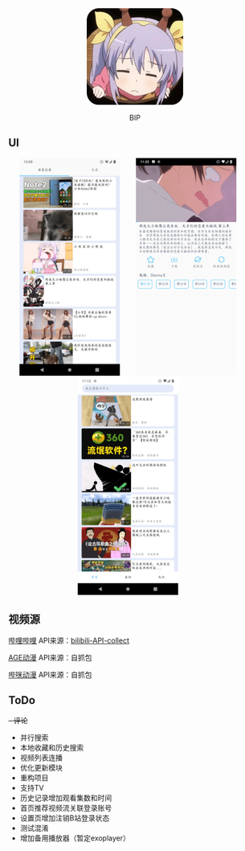 <div align=center>
<img src ="./img/ic_launcher.png"/>
<p>BIP</p>
</div>


## UI
<div align=center>
<img width = '200' height ='433' src ="./img/ic_screen_shot1.png"/>&emsp;&emsp;
<img width = '200' height ='433' src ="./img/ic_screen_shot2.png"/>&emsp;&emsp;
<img width = '200' height ='433' src ="./img/ic_screen_shot3.png"/>&emsp;&emsp;
</div>

## 视频源
[哔哩哔哩](https://www.bilibili.com/)
API来源：[bilibili-API-collect](https://github.com/SocialSisterYi/bilibili-API-collect)

[AGE动漫](https://www.agemys.com)
API来源：自抓包

[哔咪动漫](https://bimiacg4.net/)
API来源：自抓包

## ToDo
~~- 评论~~
- 并行搜索
- 本地收藏和历史搜索
- 视频列表连播
- 优化更新模块
- 重构项目
- 支持TV
- 历史记录增加观看集数和时间
- 首页推荐视频流关联登录账号
- 设置页增加注销B站登录状态
- 测试混淆
- 增加备用播放器（暂定exoplayer）